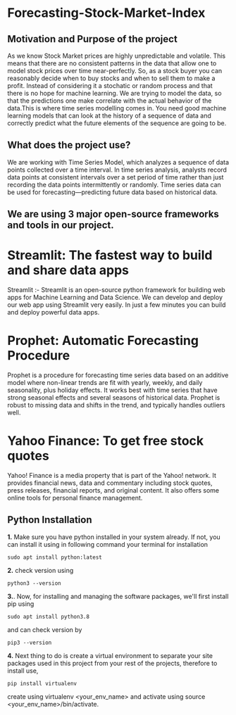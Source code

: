 # **Forecasting-Stock-Market-Index**



## Motivation and Purpose of the project

As we know Stock Market prices are highly unpredictable and volatile. This means that there are no consistent patterns in the data that allow one to model stock prices over time near-perfectly. So, as a stock buyer you can reasonably decide when to buy stocks and when to sell them to make a profit. Instead of considering it a stochatic or random process and that there is no hope for machine learning. We are trying to model the data, so that the predictions one make correlate with the actual behavior of the data.This is where time series modelling comes in. You need good machine learning models that can look at the history of a sequence of data and correctly predict what the future elements of the sequence are going to be.

## What does the project use?
We are working with Time Series Model, which analyzes a sequence of data points collected over a time interval. In time series analysis, analysts record data points at consistent intervals over a set period of time rather than just recording the data points intermittently or randomly. Time series data can be used for forecasting—predicting future data based on historical data.

## We are using 3 major open-source frameworks and tools in our project.

# Streamlit: The fastest way to build and share data apps


Streamlit :- Streamlit is an open-source python framework for building web apps for Machine Learning and Data Science. We can develop and deploy our web app using Streamlit very easily. In just a few minutes you can build and deploy powerful data apps. 



# Prophet: Automatic Forecasting Procedure

Prophet is a procedure for forecasting time series data based on an additive model where non-linear trends are fit with yearly, weekly, and daily seasonality, plus holiday effects. It works best with time series that have strong seasonal effects and several seasons of historical data. Prophet is robust to missing data and shifts in the trend, and typically handles outliers well.

# Yahoo Finance: To get free stock quotes 
Yahoo! Finance is a media property that is part of the Yahoo! network. It provides financial news, data and commentary including stock quotes, press releases, financial reports, and original content. It also offers some online tools for personal finance management.

## Python Installation 

**1.** Make sure you have python installed in your system already. If not, you can install it using in following command your terminal for installation
```
sudo apt install python:latest 
```
 **2.** check version using 
 ```
 python3 --version
 ```
**3.**. Now, for installing and managing the software packages, we'll first install pip using 
```
sudo apt install python3.8 
```
and can check version by
```
pip3 --version
```
**4.** Next thing to do is create a virtual environment to separate your site packages used in this project from your rest of the projects, therefore to install use,
```
pip install virtualenv
```
create using virtualenv <your_env_name> and activate using source <your_env_name>/bin/activate.


